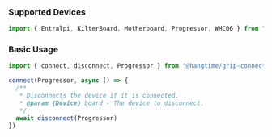 ### Supported Devices

```ts
import { Entralpi, KilterBoard, Motherboard, Progressor, WHC06 } from "./devices"
```

### Basic Usage

```ts
import { connect, disconnect, Progressor } from "@hangtime/grip-connect"

connect(Progressor, async () => {
  /**
   * Disconnects the device if it is connected.
   * @param {Device} board - The device to disconnect.
   */
  await disconnect(Progressor)
})
```

